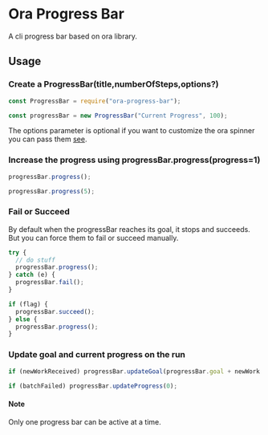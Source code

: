 # Ora Progress Bar

A cli progress bar based on ora library.
[](https://raw.githubusercontent.com/ZE0TRON/OraProgressBar/master/promo.gif)
## Usage

### Create a ProgressBar(title,numberOfSteps,options?)

```javascript
const ProgressBar = require("ora-progress-bar");

const progressBar = new ProgressBar("Current Progress", 100);
```

The options parameter is optional if you want to customize the ora spinner you can pass them [see](https://github.com/sindresorhus/ora#readme).

### Increase the progress using progressBar.progress(progress=1)

```javascript
progressBar.progress();

progressBar.progress(5);
```

### Fail or Succeed

By default when the progressBar reaches its goal, it stops and succeeds. But you can force them to fail or succeed manually.

```javascript
try {
  // do stuff
  progressBar.progress();
} catch (e) {
  progressBar.fail();
}
```

```javascript
if (flag) {
  progressBar.succeed();
} else {
  progressBar.progress();
}
```

### Update goal and current progress on the run

```javascript
if (newWorkReceived) progressBar.updateGoal(progressBar.goal + newWork.length);
```

```javascript
if (batchFailed) progressBar.updateProgress(0);
```

#### Note

Only one progress bar can be active at a time.
